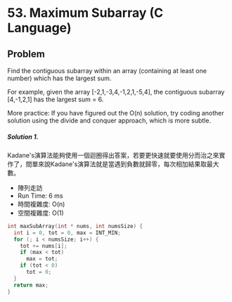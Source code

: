 # 53. Maximum Subarray (C Language)

## Problem

Find the contiguous subarray within an array (containing at least one number) which has the largest sum.

For example, given the array [-2,1,-3,4,-1,2,1,-5,4],
the contiguous subarray [4,-1,2,1] has the largest sum = 6.


More practice:
If you have figured out the O(n) solution, try coding another solution using the divide and conquer approach, which is more subtle.


##### Solution 1.

Kadane's演算法能夠使用一個迴圈得出答案，若要更快速就要使用分而治之來實作了，間單來說Kadane's演算法就是當遇到負數就歸零，每次相加結果取最大數。

- 陣列走訪
- Run Time: 6 ms
- 時間複雜度: O(n)
- 空間複雜度: O(1)

```c
int maxSubArray(int * nums, int numsSize) {
  int i = 0, tot = 0, max = INT_MIN;
  for (; i < numsSize; i++) {
    tot += nums[i];
    if (max < tot)
      max = tot;
    if (tot < 0)
      tot = 0;
  }
  return max;
}
```




